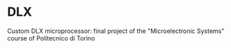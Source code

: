 # DLX
Custom DLX microprocessor: final project of the "Microelectronic Systems" course of Politecnico di Torino
